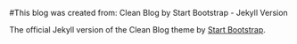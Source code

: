 #This blog was created from: Clean Blog by Start Bootstrap - Jekyll Version

The official Jekyll version of the Clean Blog theme by [Start Bootstrap](http://startbootstrap.com/).
